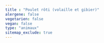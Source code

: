 ```yaml
---
title : "Poulet rôti (volaille et gibier)"
alergene: false
vegetarien: false
vegan: false
type: "animaux"
sitemap_exclude: true
--- 
```

